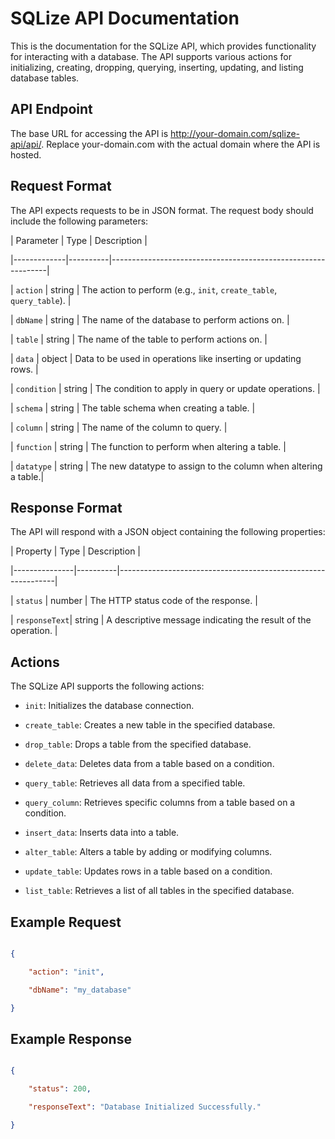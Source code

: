 # SQLize API Documentation

This is the documentation for the SQLize API, which provides functionality for interacting with a database. The API supports various actions for initializing, creating, dropping, querying, inserting, updating, and listing database tables.

## API Endpoint

The base URL for accessing the API is http://your-domain.com/sqlize-api/api/. Replace your-domain.com with the actual domain where the API is hosted.

## Request Format

The API expects requests to be in JSON format. The request body should include the following parameters:

| Parameter   | Type     | Description                                                  |

|-------------|----------|--------------------------------------------------------------|

| `action`    | string   | The action to perform (e.g., `init`, `create_table`, `query_table`). |

| `dbName`    | string   | The name of the database to perform actions on.               |

| `table`     | string   | The name of the table to perform actions on.                  |

| `data`      | object   | Data to be used in operations like inserting or updating rows. |

| `condition` | string   | The condition to apply in query or update operations.          |

| `schema`    | string   | The table schema when creating a table.                       |

| `column`    | string   | The name of the column to query.                              |

| `function`  | string   | The function to perform when altering a table.                 |

| `datatype`  | string   | The new datatype to assign to the column when altering a table.|

## Response Format

The API will respond with a JSON object containing the following properties:

| Property      | Type     | Description                                                  |

|---------------|----------|--------------------------------------------------------------|

| `status`      | number   | The HTTP status code of the response.                         |

| `responseText`| string   | A descriptive message indicating the result of the operation. |

## Actions

The SQLize API supports the following actions:

- `init`: Initializes the database connection.

- `create_table`: Creates a new table in the specified database.

- `drop_table`: Drops a table from the specified database.

- `delete_data`: Deletes data from a table based on a condition.

- `query_table`: Retrieves all data from a specified table.

- `query_column`: Retrieves specific columns from a table based on a condition.

- `insert_data`: Inserts data into a table.

- `alter_table`: Alters a table by adding or modifying columns.

- `update_table`: Updates rows in a table based on a condition.

- `list_table`: Retrieves a list of all tables in the specified database.

## Example Request

```json

{

    "action": "init",

    "dbName": "my_database"

}

```

## Example Response 

```json

{

    "status": 200,

    "responseText": "Database Initialized Successfully."

}

```
